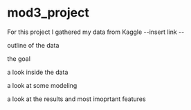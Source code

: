 # mod3_project

For this project I gathered my data from Kaggle --insert link -- 

outline of the data


the goal


a look inside the data

a look at some modeling 

a look at the results and most imoprtant features
